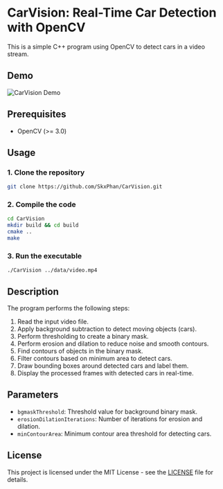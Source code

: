 # CarVision: Real-Time Car Detection with OpenCV

This is a simple C++ program using OpenCV to detect cars in a video stream.

## Demo

![CarVision Demo](demo.gif)

## Prerequisites

- OpenCV (>= 3.0)

## Usage

### 1. Clone the repository
```bash
git clone https://github.com/SkxPhan/CarVision.git
```
### 2. Compile the code
```bash
cd CarVision
mkdir build && cd build
cmake ..
make
```
### 3. Run the executable
```
./CarVision ../data/video.mp4
```

## Description

The program performs the following steps:

1. Read the input video file.
2. Apply background subtraction to detect moving objects (cars).
3. Perform thresholding to create a binary mask.
4. Perform erosion and dilation to reduce noise and smooth contours.
5. Find contours of objects in the binary mask.
6. Filter contours based on minimum area to detect cars.
7. Draw bounding boxes around detected cars and label them.
8. Display the processed frames with detected cars in real-time.

## Parameters

- `bgmaskThreshold`: Threshold value for background binary mask.
- `erosionDilationIterations`: Number of iterations for erosion and dilation.
- `minContourArea`: Minimum contour area threshold for detecting cars.

## License

This project is licensed under the MIT License - see the [LICENSE](LICENSE) file for details.
